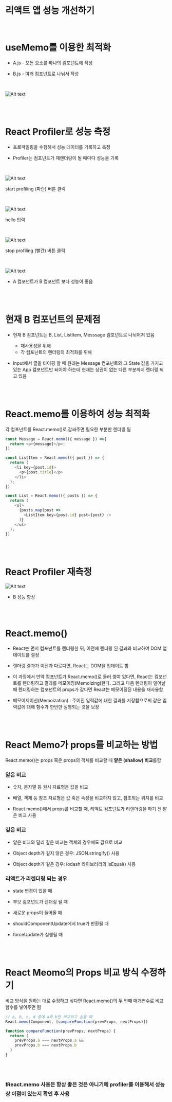 # 리액트 앱 성능 개선하기

<br>

# useMemo를 이용한 최적화

- A.js - 모든 요소를 하나의 컴포넌트에 작성

- B.js - 여러 컴포넌트로 나눠서 작성

<br>

![Alt text](image.png)

<br><br>

# React Profiler로 성능 측정

- 프로파일링을 수행해서 성능 데이터를 기록하고 측정

- Profiler는 컴포넌트가 재렌더링이 될 때마다 성능을 기록

<br>

![Alt text](image-1.png)

start profiling (파란) 버튼 클릭

<br>

![Alt text](image-3.png)

hello 입력

<br>

![Alt text](image-6.png)

stop profiling (빨간) 버튼 클릭

<br>

![Alt text](image-4.png)

- A 컴포넌트가 B 컴포넌트 보다 성능이 좋음

<br><br>

# 현재 B 컴포넌트의 문제점 

- 현재 B 컴포넌트는 B, List, ListItem, Messsage 컴포넌트로 나뉘어져 있음
  - 재사용성을 위해
  - 각 컴포넌트의 렌더링의 최적화를 위해

- Input에서 글을 타이핑 할 때 원래는 Message 컴포넌트와 그 State 값을 가지고 있는 App 컴포넌트만 되어야 하는데 현재는 상관이 없는 다른 부분까지 렌더링 되고 있음

<br><br>

# React.memo를 이용하여 성능 최적화

각 컴포넌트를 React.memo()로 감싸주면 필요한 부분만 렌더링 됨

```javascript
const Message = React.memo(({ message }) =>{
  return <p>{message}</p>;
})

const ListItem = React.memo(({ post }) => {
  return (
    <li key={post.id}>
      <p>{post.title}</p>
    </li>
  );
})

const List = React.memo(({ posts }) => {
  return (
    <ul>
      {posts.map(post => 
        <ListItem key={post.id} post={post} />
      )}
    </ul>
  );
})
```

<br><br>

# React Profiler 재측정

![Alt text](image-7.png)

- B 성능 향상

<br><br>

# React.memo() 
- React는 먼저 컴포넌트를 렌더링한 뒤, 이전에 렌더링 된 결과와 비교하여 DOM 업데이트를 결정

- 렌더링 결과가 이전과 다르다면, React는 DOM을 업데이트 함

- 이 과정에서 만약 컴포넌트가 React.memo()로 둘러 쌓여 있다면, React는 컴포넌트를 렌더링하고 결과를 메모이징(Memoizing)한다. 그리고 다음 렌더링이 일어날 때 렌더링하는 컴포넌트의 props가 같다면 React는 메모이징된 내용을 재사용함

- 메모이제이션(Memoization) : 주어진 입력값에 대한 결과를 저장함으로써 같은 입력값에 대해 함수가 한번만 실행되는 것을 보장

<br><br>

# React Memo가 props를 비교하는 방법

React.memo()는 props 혹은 props의 객체를 비교할 때 **얕은 (shallow) 비교**를함

### 얕은 비교
- 숫자, 문자열 등 원시 자료형은 값을 비교

- 배열, 객체 등 참조 자료형은 값 혹은 속성을 비교하지 않고, 참조되는 위치를 비교

- React.memo()에서 props를 비교할 때, 리액트 컴포넌트가 리렌더링을 하기 전 얕은 비교 사용

### 깊은 비교
- 얕은 비교와 달리 깊은 비교는 객체의 경우에도 값으로 비교

- Object depth가 깊지 않은 경우: JSON.stringify() 사용

- Object depth가 깊은 경우: lodash 라이브러리의 isEqual() 사용

### 리액트가 리렌더링 되는 경우
- state 변경이 있을 때

- 부모 컴포넌트가 렌더링 될 때

- 새로운 props이 들어올 때

- shouldComponentUpdate에서 true가 반환될 때

- forceUpdate가 실행될 때

<br><br>

# React Meomo의 Props 비교 방식 수정하기 

비교 방식을 원하는 대로 수정하고 싶다면 React.memo()의 두 번째 매개변수로 비교함수를 넣어주면 됨

```javascript
// a, b, c, d 중에 a와 b만 비교하고 싶을 때
React.memo(Component, [compareFunction(prevProps, nextProps)])

function compareFunction(prevProps, nextProps) {
  return (
    prevProps.a === nextProps.a &&
    prevProps.b === nextProps.b
  )
}
```

<br><br>

### ❗️React.memo 사용은 항상 좋은 것은 아니기에 profiler를 이용해서 성능 상 이점이 있는지 확인 후 사용

<br><br>
